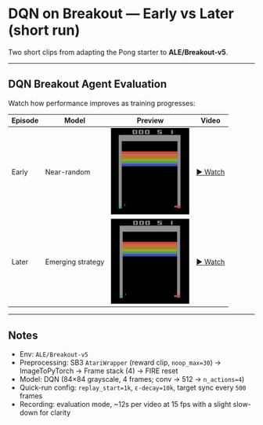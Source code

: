 # DQN on Breakout — Early vs Later (short run)

Two short clips from adapting the Pong starter to **ALE/Breakout-v5**.

---

## DQN Breakout Agent Evaluation  

Watch how performance improves as training progresses:

| Episode | Model             | Preview                                      | Video |
|---------|-------------------|----------------------------------------------|-------|
| Early   | Near-random       | <img src="videos/IMG_2523.jpeg" width="160"/> | [▶ Watch](https://raw.githubusercontent.com/ramonadamec/CSCI-166/main/videos/early_breakout.webm) |
| Later   | Emerging strategy | <img src="videos/IMG_2524.jpeg" width="160"/> | [▶ Watch](https://raw.githubusercontent.com/ramonadamec/CSCI-166/main/videos/later_breakout.webm) |

---

## Notes
- Env: `ALE/Breakout-v5`
- Preprocessing: SB3 `AtariWrapper` (reward clip, `noop_max=30`) → ImageToPyTorch → Frame stack (4) → FIRE reset  
- Model: DQN (84×84 grayscale, 4 frames; conv → 512 → `n_actions=4`)
- Quick-run config: `replay_start=1k`, `ε-decay=10k`, target sync every `500` frames
- Recording: evaluation mode, ~12s per video at 15 fps with a slight slow-down for clarity

